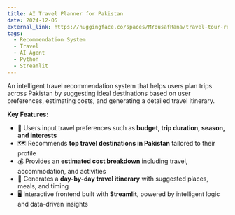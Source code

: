 ```yaml
---
title: AI Travel Planner for Pakistan
date: 2024-12-05
external_link: https://huggingface.co/spaces/MYousafRana/travel-tour-recomendation-streamlit
tags:
  - Recommendation System
  - Travel
  - AI Agent
  - Python
  - Streamlit
---
```


An intelligent travel recommendation system that helps users plan trips across Pakistan by suggesting ideal destinations based on user preferences, estimating costs, and generating a detailed travel itinerary.

<!--more-->

**Key Features:**
- 🧳 Users input travel preferences such as **budget, trip duration, season, and interests**
- 🗺️ Recommends **top travel destinations in Pakistan** tailored to their profile
- 💰 Provides an **estimated cost breakdown** including travel, accommodation, and activities
- 📅 Generates a **day-by-day travel itinerary** with suggested places, meals, and timing
- 🖥️ Interactive frontend built with **Streamlit**, powered by intelligent logic and data-driven insights